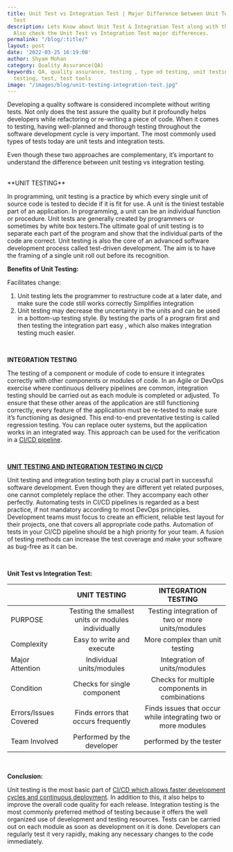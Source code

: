 ```yaml
---
title: Unit Test vs Integration Test | Major Difference between Unit Testing and Integration
  Test
description: Lets Know about Unit Test & Integration Test along with their benefits.
  Also check the Unit Test vs Integration Test major differences.
permalink: "/blog/:title/"
layout: post
date: '2022-03-25 16:19:08'
author: Shyam Mohan
category: Quality Assurance(QA)
keywords: QA, quality assurance, testing , type od testing, unit testing, functional
  testing, test, test tools
image: "/images/blog/unit-testing-integration-test.jpg"
---
```


Developing a quality software is considered incomplete without writing tests. Not only does the test assure the quality but it profoundly helps developers while refactoring or re-writing a piece of code. When it comes to testing, having well-planned and thorough testing throughout the software development cycle is very important. The most commonly used types of tests today are unit tests and integration tests.

Even though these two approaches are complementary, it’s important to understand the difference between unit testing vs integration testing.

<br>
**UNIT TESTING**

In programming, unit testing is a practice by which every single unit of source code is tested to decide if it is fit for use. A unit is the tiniest testable part of an application. In programming, a unit can be an individual function or procedure. Unit tests are generally created by programmers or sometimes by white box testers.The ultimate goal of unit testing is to separate each part of the program and show that the individual parts of the code are correct.
Unit testing is also the core of an advanced software development process called test-driven development. The aim is to have the framing of a single unit roll out before its recognition.

**Benefits of Unit Testing:**

Facilitates change:
1. Unit testing lets the programmer to restructure code at a later date, and make sure the code still works correctly
Simplifies integration
2. Unit testing may decrease the uncertainty in the units and can be used in a bottom-up testing style. By testing the parts of a program first and then testing the integration part easy , which also makes integration testing much easier.
 


<br>

**INTEGRATION TESTING**

The testing of a component or module of code to ensure it integrates correctly with other components or modules of code. In an Agile or DevOps exercise where continuous delivery pipelines are common, integration testing should be carried out as each module is completed or adjusted. To ensure that these other areas of the application are still functioning correctly, every feature of the application must be re-tested to make sure it’s functioning as designed. This end-to-end preventative testing is called regression testing.
You can replace outer systems, but the application works in an integrated way. This approach can be used for the verification in a [CI/CD pipeline](https://razorops.com/blog/what-is-cicd-pipeline-explanation-of-cicd-pipeline-along-with-examples/?utm_source=unit-integrate-testing&utm_medium=blog&utm_campaign=Internallink ).


<br>

**[UNIT TESTING AND INTEGRATION TESTING IN CI/CD](https://razorops.com/product?utm_source=unit-integrate-testing&utm_medium=blog&utm_campaign=Internallink#how-it-works )**

Unit testing and integration testing both play a crucial part in successful software development. Even though they are different yet related purposes, one cannot completely replace the other. They accompany each other perfectly.
Automating tests in CI/CD pipelines is regarded as a best practice, if not mandatory according to most DevOps principles. Development teams must focus to create an efficient, reliable test layout for their projects, one that covers all appropriate code paths. Automation of tests in your CI/CD pipeline should be a high priority for your team. A fusion of testing methods can increase the test coverage and make your software as bug-free as it can be.

<br>

**Unit Test vs Integration Test:**

<table class="blog-tables">
<thead>
<tr>
<th style="text-align:left"></th>
<th style="text-align:center">UNIT TESTING</th>
<th style="text-align:center">INTEGRATION TESTING</th>
</tr>
</thead>
<tbody>
<tr>
<td style="text-align:left">PURPOSE</td>
<td style="text-align:center">Testing the smallest units or modules individually</td>
<td style="text-align:center">Testing integration of two or more units/modules</td>
</tr>
<tr>
<td style="text-align:left">Complexity</td>
<td style="text-align:center">Easy to write and execute</td>
<td style="text-align:center">More complex than unit testing </td>
</tr>
<tr>
<td style="text-align:left">Major Attention</td>
<td style="text-align:center">Individual units/modules</td>
<td style="text-align:center">Integration of units/modules</td>
</tr>
<tr>
<td style="text-align:left">Condition</td>
<td style="text-align:center">Checks for single component</td>
<td style="text-align:center">Checks for multiple  components in combinations</td>
</tr>
<tr>
<td style="text-align:left">Errors/Issues Covered</td>
<td style="text-align:center">Finds errors that occurs frequently</td>
<td style="text-align:center">Finds issues that occur while integrating two or more modules</td>
</tr>
<tr>
<td style="text-align:left">Team Involved</td>
<td style="text-align:center">Performed by the developer</td>
<td style="text-align:center">performed by the tester</td>
</tr>
</tbody>
</table>


<br>

**Conclusion:**

Unit testing is the most basic part of [CI/CD which allows faster development cycles and continuous deployment](https://razorops.com/ ). In addition to this, it also helps to improve the overall code quality for each release. Integration testing is the most commonly preferred method of testing because it offers the well organized use of development and testing resources. Tests can be carried out on each module as soon as development on it is done. Developers can regularly test it very rapidly, making any necessary changes to the code immediately.
